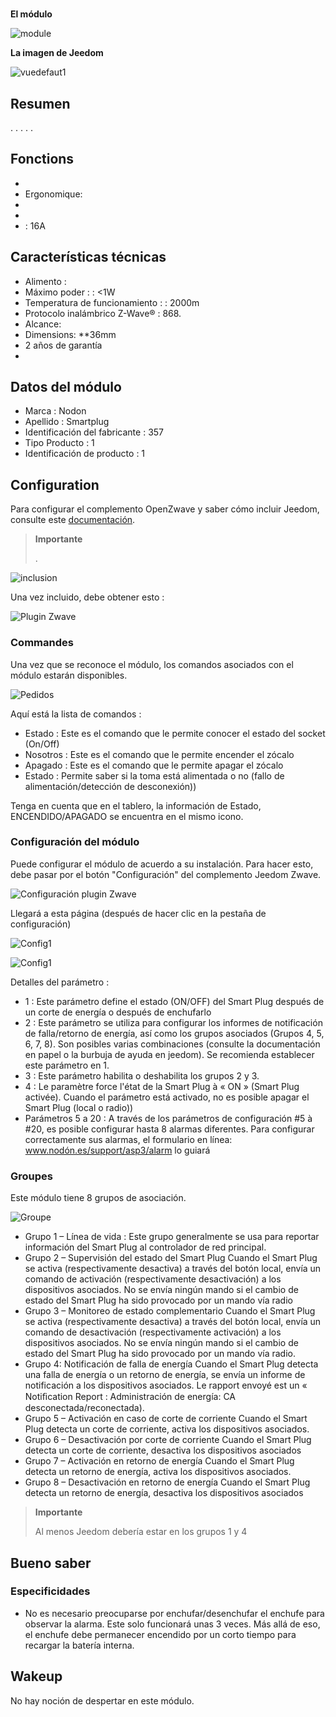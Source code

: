 # 

**El módulo**

![module](images/nodon.smartplug/module.jpg)

**La imagen de Jeedom**

![vuedefaut1](images/nodon.smartplug/vuedefaut1.jpg)

## Resumen

. . . . .

## Fonctions

-   
-   Ergonomique: 
-   
-   
-   : 16A

## Características técnicas

-   Alimento : 
-   Máximo poder :  : &lt;1W
-   Temperatura de funcionamiento :  : 2000m
-   Protocolo inalámbrico Z-Wave® : 868.
-   Alcance: 
-   Dimensions: **36mm
-   2 años de garantía
-   

## Datos del módulo

-   Marca : Nodon
-   Apellido : Smartplug
-   Identificación del fabricante : 357
-   Tipo Producto : 1
-   Identificación de producto : 1

## Configuration

Para configurar el complemento OpenZwave y saber cómo incluir Jeedom, consulte este [documentación](https://doc.jeedom.com/es_ES/plugins/automation%20protocol/openzwave/).

> **Importante**
>
> .

![inclusion](images/nodon.smartplug/inclusion.jpg)

Una vez incluido, debe obtener esto :

![Plugin Zwave](images/nodon.smartplug/information.jpg)

### Commandes

Una vez que se reconoce el módulo, los comandos asociados con el módulo estarán disponibles.

![Pedidos](images/nodon.smartplug/commandes.jpg)

Aquí está la lista de comandos :

-   Estado : Este es el comando que le permite conocer el estado del socket (On/Off)
-   Nosotros : Este es el comando que le permite encender el zócalo
-   Apagado : Este es el comando que le permite apagar el zócalo
-   Estado : Permite saber si la toma está alimentada o no (fallo de alimentación/detección de desconexión))

Tenga en cuenta que en el tablero, la información de Estado, ENCENDIDO/APAGADO se encuentra en el mismo icono.

### Configuración del módulo

Puede configurar el módulo de acuerdo a su instalación. Para hacer esto, debe pasar por el botón "Configuración" del complemento Jeedom Zwave.

![Configuración plugin Zwave](images/plugin/bouton_configuration.jpg)

Llegará a esta página (después de hacer clic en la pestaña de configuración)

![Config1](images/nodon.smartplug/config1.jpg)

![Config1](images/nodon.smartplug/config2.jpg)

Detalles del parámetro :

-   1 : Este parámetro define el estado (ON/OFF) del Smart Plug después de un corte de energía o después de enchufarlo
-   2 : Este parámetro se utiliza para configurar los informes de notificación de falla/retorno de energía, así como los grupos asociados (Grupos 4, 5, 6, 7, 8). Son posibles varias combinaciones (consulte la documentación en papel o la burbuja de ayuda en jeedom). Se recomienda establecer este parámetro en 1.
-   3 : Este parámetro habilita o deshabilita los grupos 2 y 3.
-   4 : Le paramètre force l'état de la Smart Plug à « ON » (Smart Plug activée). Cuando el parámetro está activado, no es posible apagar el Smart Plug (local o radio))
-   Parámetros 5 a 20 : A través de los parámetros de configuración \#5 à \#20, es posible configurar hasta 8 alarmas diferentes. Para configurar correctamente sus alarmas, el formulario en línea: www.nodón.es/support/asp3/alarm lo guiará

### Groupes

Este módulo tiene 8 grupos de asociación.

![Groupe](images/nodon.smartplug/groupe.jpg)

-   Grupo 1 – Línea de vida : Este grupo generalmente se usa para reportar información del Smart Plug al controlador de red principal.
-   Grupo 2 – Supervisión del estado del Smart Plug Cuando el Smart Plug se activa (respectivamente desactiva) a través del botón local, envía un comando de activación (respectivamente desactivación) a los dispositivos asociados. No se envía ningún mando si el cambio de estado del Smart Plug ha sido provocado por un mando vía radio
-   Grupo 3 – Monitoreo de estado complementario Cuando el Smart Plug se activa (respectivamente desactiva) a través del botón local, envía un comando de desactivación (respectivamente activación) a los dispositivos asociados. No se envía ningún mando si el cambio de estado del Smart Plug ha sido provocado por un mando vía radio.
-   Grupo 4: Notificación de falla de energía Cuando el Smart Plug detecta una falla de energía o un retorno de energía, se envía un informe de notificación a los dispositivos asociados. Le rapport envoyé est un « Notiﬁcation Report : Administración de energía: CA desconectada/reconectada).
-   Grupo 5 – Activación en caso de corte de corriente Cuando el Smart Plug detecta un corte de corriente, activa los dispositivos asociados.
-   Grupo 6 – Desactivación por corte de corriente Cuando el Smart Plug detecta un corte de corriente, desactiva los dispositivos asociados
-   Grupo 7 – Activación en retorno de energía Cuando el Smart Plug detecta un retorno de energía, activa los dispositivos asociados.
-   Grupo 8 – Desactivación en retorno de energía Cuando el Smart Plug detecta un retorno de energía, desactiva los dispositivos asociados

> **Importante**
>
> Al menos Jeedom debería estar en los grupos 1 y 4

## Bueno saber

### Especificidades

-   No es necesario preocuparse por enchufar/desenchufar el enchufe para observar la alarma. Este solo funcionará unas 3 veces. Más allá de eso, el enchufe debe permanecer encendido por un corto tiempo para recargar la batería interna.

## Wakeup

No hay noción de despertar en este módulo.
